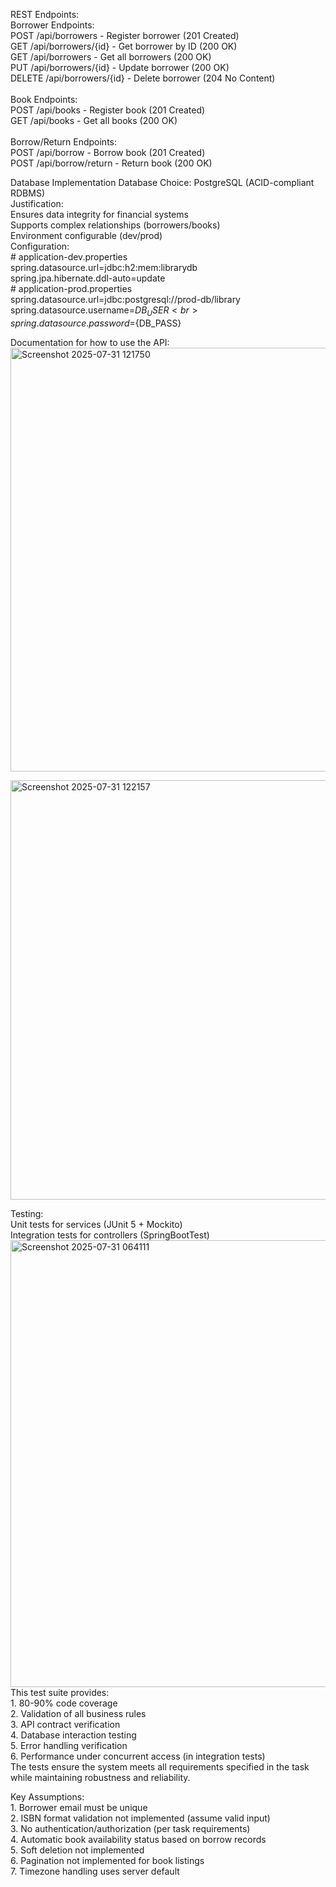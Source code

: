 REST Endpoints:<br>
Borrower Endpoints:<br>
POST   /api/borrowers      - Register borrower (201 Created)<br>
GET    /api/borrowers/{id} - Get borrower by ID (200 OK)<br>
GET    /api/borrowers      - Get all borrowers (200 OK)<br>
PUT    /api/borrowers/{id} - Update borrower (200 OK)<br>
DELETE /api/borrowers/{id} - Delete borrower (204 No Content)<br><br>
Book Endpoints:<br>
POST /api/books - Register book (201 Created)<br>
GET  /api/books - Get all books (200 OK)<br><br>
Borrow/Return Endpoints:<br>
POST /api/borrow      - Borrow book (201 Created)<br>
POST /api/borrow/return - Return book (200 OK)<br>

Database Implementation
    Database Choice: PostgreSQL (ACID-compliant RDBMS) <br>
    Justification: <br>
        Ensures data integrity for financial systems <br>
        Supports complex relationships (borrowers/books) <br>
        Environment configurable (dev/prod) <br>
    Configuration:<br>
        # application-dev.properties <br>
        spring.datasource.url=jdbc:h2:mem:librarydb <br>
        spring.jpa.hibernate.ddl-auto=update <br>
        # application-prod.properties <br>
        spring.datasource.url=jdbc:postgresql://prod-db/library <br>
        spring.datasource.username=${DB_USER} <br>
        spring.datasource.password=${DB_PASS} <br>

Documentation for how to use the API:<br>
<img width="1351" height="678" alt="Screenshot 2025-07-31 121750" src="https://github.com/user-attachments/assets/74e26dd3-1246-4609-8917-d2bb0ba7eb88" />

<img width="1353" height="671" alt="Screenshot 2025-07-31 122157" src="https://github.com/user-attachments/assets/142d5200-cc5f-4bf2-a935-f39b73e8a98a" />


Testing:<br>
    Unit tests for services (JUnit 5 + Mockito)<br>
    Integration tests for controllers (SpringBootTest)<br>
<img width="1338" height="715" alt="Screenshot 2025-07-31 064111" src="https://github.com/user-attachments/assets/c78f0938-9a55-4015-85f1-1ee5efc19479" />
<br>
This test suite provides:<br>
    1. 80-90% code coverage<br>
    2. Validation of all business rules<br>
    3. API contract verification<br>
    4. Database interaction testing<br>
    5. Error handling verification<br>
    6. Performance under concurrent access (in integration tests)<br>
The tests ensure the system meets all requirements specified in the task while maintaining robustness and reliability.<br>



Key Assumptions:<br>
    1. Borrower email must be unique<br>
    2. ISBN format validation not implemented (assume valid input)<br>
    3. No authentication/authorization (per task requirements)<br>
    4. Automatic book availability status based on borrow records<br>
    5. Soft deletion not implemented<br>
    6. Pagination not implemented for book listings<br>
    7. Timezone handling uses server default<br>



